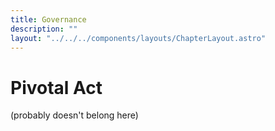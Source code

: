 ```yaml
---
title: Governance
description: ""
layout: "../../../components/layouts/ChapterLayout.astro"
---
```


# Pivotal Act 
(probably doesn't belong here)